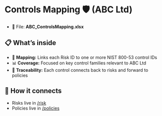 # Controls Mapping 🛡️ (ABC Ltd)

- 📄 File: **ABC_ControlsMapping.xlsx**

## 📋 What’s inside
- 🔗 **Mapping:** Links each Risk ID to one or more NIST 800-53 control IDs
- 📊 **Coverage:** Focused on key control families relevant to ABC Ltd
- 📝 **Traceability:** Each control connects back to risks and forward to policies


## 🔗 How it connects
- Risks live in [/risk](.../risk)  
- Policies live in [/policies](.../policies)

